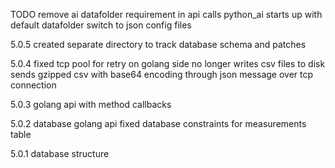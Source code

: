
TODO
remove ai datafolder requirement in api calls
python_ai starts up with default datafolder
switch to json config files


5.0.5
created separate directory to track database schema and patches

5.0.4
fixed tcp pool for retry on golang side
no longer writes csv files to disk
sends gzipped csv with base64 encoding through json message over tcp connection

5.0.3
golang api with method callbacks

5.0.2
database golang api
fixed database constraints for measurements table

5.0.1
database structure
